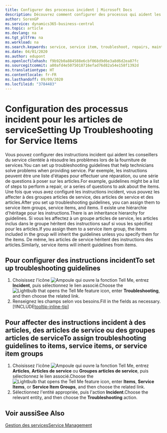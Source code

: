 ```yaml
---
title: Configurer des processus incident | Microsoft Docs
description: Découvrez comment configurer des processus qui aident les conseillers du service clientèle à identifier et à résoudre les problèmes liés aux articles de service.
author: SorenGP
ms.service: dynamics365-business-central
ms.topic: article
ms.devlang: na
ms.tgt_pltfrm: na
ms.workload: na
ms.search.keywords: service, service item, troubleshoot, repairs, maintenance
ms.date: 04/01/2020
ms.author: edupont
ms.openlocfilehash: f9b92b0a884588e6cbf068d9d6e3a8d6d2ea87fc
ms.sourcegitcommit: a80afd4e5075018716efad76d82a54e158f1392d
ms.translationtype: HT
ms.contentlocale: fr-FR
ms.lasthandoff: 09/09/2020
ms.locfileid: "3784483"
---
```

# <a name="setting-up-troubleshooting-for-service-items"></a><span data-ttu-id="e3b51-103">Configuration des processus incident pour les articles de service</span><span class="sxs-lookup"><span data-stu-id="e3b51-103">Setting Up Troubleshooting for Service Items</span></span>
<span data-ttu-id="e3b51-104">Vous pouvez configurer des instructions incident qui aident les conseillers du service clientèle à résoudre les problèmes lors de la fourniture de services.</span><span class="sxs-lookup"><span data-stu-id="e3b51-104">You can set up troubleshooting guidelines that help technicians solve problems when providing service.</span></span> <span data-ttu-id="e3b51-105">Par exemple, les instructions peuvent être une liste d'étapes pour effectuer une réparation, ou une série de questions à poser sur les articles.</span><span class="sxs-lookup"><span data-stu-id="e3b51-105">For example, guidelines might be a list of steps to perform a repair, or a series of questions to ask about the items.</span></span> <span data-ttu-id="e3b51-106">Une fois que vous avez configuré les instructions incident, vous pouvez les affecter à des groupes articles de service, des articles de service et des articles.</span><span class="sxs-lookup"><span data-stu-id="e3b51-106">After you set up troubleshooting guidelines, you can assign them to service item groups, service items, and items.</span></span> <span data-ttu-id="e3b51-107">Il existe une hiérarchie d'héritage pour les instructions.</span><span class="sxs-lookup"><span data-stu-id="e3b51-107">There is an inheritance hierarchy for guidelines.</span></span> <span data-ttu-id="e3b51-108">Si vous les affectez à un groupe articles de service, les articles inclus dans le groupe héritent des instructions sauf si vous les spécifiez pour les articles.</span><span class="sxs-lookup"><span data-stu-id="e3b51-108">If you assign them to a service item group, the items included in the group will inherit the guidelines unless you specify them for the items.</span></span> <span data-ttu-id="e3b51-109">De même, les articles de service héritent des instructions des articles.</span><span class="sxs-lookup"><span data-stu-id="e3b51-109">Similarly, service items will inherit guidelines from items.</span></span>  

## <a name="to-set-up-troubleshooting-guidelines"></a><span data-ttu-id="e3b51-110">Pour configurer des instructions incident</span><span class="sxs-lookup"><span data-stu-id="e3b51-110">To set up troubleshooting guidelines</span></span>
1. <span data-ttu-id="e3b51-111">Choisissez l'icône ![Ampoule qui ouvre la fonction Tell Me](media/ui-search/search_small.png "Dites-moi ce que vous voulez faire"), entrez **Incident**, puis sélectionnez le lien associé.</span><span class="sxs-lookup"><span data-stu-id="e3b51-111">Choose the ![Lightbulb that opens the Tell Me feature](media/ui-search/search_small.png "Tell me what you want to do") icon, enter **Troubleshooting**, and then choose the related link.</span></span>  
2. <span data-ttu-id="e3b51-112">Renseignez les champs selon vos besoins.</span><span class="sxs-lookup"><span data-stu-id="e3b51-112">Fill in the fields as necessary.</span></span> [!INCLUDE[tooltip-inline-tip](includes/tooltip-inline-tip_md.md)]  

## <a name="to-assign-troubleshooting-guidelines-to-items-service-items-or-service-item-groups"></a><span data-ttu-id="e3b51-113">Pour affecter des instructions incident à des articles, des articles de service ou des groupes articles de service</span><span class="sxs-lookup"><span data-stu-id="e3b51-113">To assign troubleshooting guidelines to items, service items, or service item groups</span></span>
1. <span data-ttu-id="e3b51-114">Choisissez l'icône ![Ampoule qui ouvre la fonction Tell Me](media/ui-search/search_small.png "Dites-moi ce que vous voulez faire"), entrez **Articles**, **Articles de service** ou **Groupes articles de service**, puis sélectionnez le lien associé.</span><span class="sxs-lookup"><span data-stu-id="e3b51-114">Choose the ![Lightbulb that opens the Tell Me feature](media/ui-search/search_small.png "Tell me what you want to do") icon, enter **Items**, **Service Items**, or **Service Item Groups**, and then choose the related link.</span></span>  
2. <span data-ttu-id="e3b51-115">Sélectionnez l'entité appropriée, puis l'action **Incident**.</span><span class="sxs-lookup"><span data-stu-id="e3b51-115">Choose the relevant entity, and then choose the **Troubleshooting** action.</span></span>  

## <a name="see-also"></a><span data-ttu-id="e3b51-116">Voir aussi</span><span class="sxs-lookup"><span data-stu-id="e3b51-116">See Also</span></span>
[<span data-ttu-id="e3b51-117">Gestion des services</span><span class="sxs-lookup"><span data-stu-id="e3b51-117">Service Management</span></span>](service-service.md)